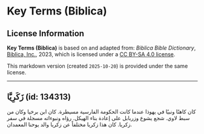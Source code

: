 # Key Terms (Biblica)

## License Information

**Key Terms (Biblica)** is based on and adapted from: _Biblica Bible Dictionary_, [Biblica, Inc.](https://www.biblica.com/), 2023, which is licensed under a [CC BY-SA 4.0 license](https://creativecommons.org/licenses/by-sa/4.0/legalcode.en).

This markdown version (created `2025-10-20`) is provided under the same license.



--------------------------------

## زَكَرِيَّا (id: 134313)

كان كاهنًا ونبيًا في يهوذا عندما كانت الحكومة الفارسية مسيطرة. كان ابن برخيا وكان من سبط لاوي. شجع يشوع وزربابل على إعادة بناء الهيكل. رؤاه ونبوءاته مسجلة في سفر زكريا. كان هذا زكريا مختلفاً عن زكريا والد يوحنا المعمدان.


